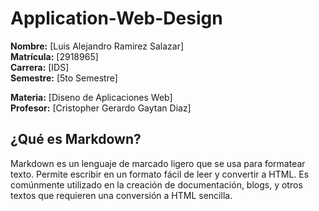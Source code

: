 # Application-Web-Design

**Nombre:** [Luis Alejandro Ramirez Salazar]  
**Matrícula:** [2918965]  
**Carrera:** [IDS]  
**Semestre:** [5to Semestre]  

**Materia:** [Diseno de Aplicaciones Web]  
**Profesor:** [Cristopher Gerardo Gaytan Diaz]

## ¿Qué es Markdown?
Markdown es un lenguaje de marcado ligero que se usa para formatear texto. Permite escribir en un formato fácil de leer y convertir a HTML. Es comúnmente utilizado en la creación de documentación, blogs, y otros textos que requieren una conversión a HTML sencilla.